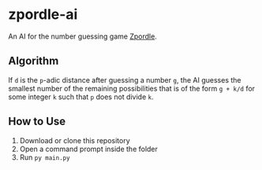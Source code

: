 # zpordle-ai
An AI for the number guessing game [Zpordle](https://mabotkin.github.io/zpordle/). 

## Algorithm

If `d` is the `p`-adic distance after guessing a number `g`, the AI guesses the smallest number of the remaining possibilities that is of the form `g + k/d` for some integer `k` such that `p` does not divide `k`.

## How to Use
1. Download or clone this repository
2. Open a command prompt inside the folder
3. Run `py main.py`